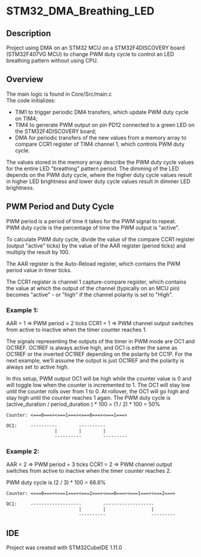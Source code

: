 # STM32_DMA_Breathing_LED

## Description

Project using DMA on an STM32 MCU on a STM32F4DISCOVERY board (STM32F407VG MCU)
to change PWM duty cycle to control an LED breathing pattern without using CPU.

## Overview

The main logic is found in Core/Src/main.c \
The code initializes:
- TIM1 to trigger periodic DMA transfers, which update PWM duty cycle on TIM4;
- TIM4 to generate PWM output on pin PD12 connected to a green LED on the
STM32F4DISCOVERY board;
- DMA for periodic transfers of the new values from a memory array to compare
CCR1 register of TIM4 channel 1, which controls PWM duty cycle.

The values stored in the memory array describe the PWM duty cycle values for
the entire LED "breathing" pattern period.  The dimming of the LED depends on
the PWM duty cycle, where the higher duty cycle values result in higher LED
brightness and lower duty cycle values result in dimmer LED brightness.

## PWM Period and Duty Cycle
PWM period is a period of time it takes for the PWM signal to repeat. \
PWM duty cycle is the percentage of time the PWM output is "active".

To calculate PWM duty cycle, divide the value of the compare CCR1 register
(output "active" ticks) by the value of the AAR register (period ticks)
and multiply the result by 100.

The AAR register is the Auto-Reload register, which contains the PWM period
value in timer ticks.

The CCR1 register is channel 1 capture-compare register, which contains the
value at which the output of the channel (typically on an MCU pin) becomes
"active" - or "high" if the channel polarity is set to "High".

### Example 1:

AAR = 1 => PWM period = 2 ticks
CCR1 = 1 => PWM channel output switches from active to inactive when the
timer counter reaches 1.

The signals representing the outputs of the timer in PWM mode are OC1 and
OC1REF.  OC1REF is always active high, and OC1 is either the same as OC1REF
or the inverted OC1REF depending on the polarity bit CC1P. For the next
example, we'll assume the output is just OC1REF and the polarity is always
set to active high.

In this setup, PWM output OC1 will be high while the counter value is 0 and
will toggle low when the counter is incremented to 1. The OC1 will stay
low until the counter rolls over from 1 to 0. At rollover, the OC1 will go
high and stay high until the counter reaches 1 again.  The PWM duty cycle
is (active_duration / period_duration ) * 100 = (1 / 2) * 100 = 50%
```
Counter: <===0===><===1===><===0===><===1===>

OC1:     ----------        ----------
                  |        |        |
                  ----------        ---------
```

### Example 2:

AAR = 2 => PWM period = 3 ticks
CCR1 = 2 => PWM channel output switches from active to inactive when the
timer counter reaches 2.

PWM duty cycle is (2 / 3) * 100 = 66.6%

```
Counter: <===0===><===1===><===2===><===0===><===1===><===2===>

OC1:     -------------------        -------------------
                           |        |                 |
                           ----------                 ---------
```

## IDE
Project was created with STM32CubeIDE 1.11.0
